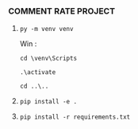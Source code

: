 ### COMMENT RATE PROJECT

1.  `py -m venv venv`

    Win :

    `cd \venv\Scripts`

    `.\activate`

    `cd ..\..`

2.  `pip install -e .`

3.  `pip install -r requirements.txt`
